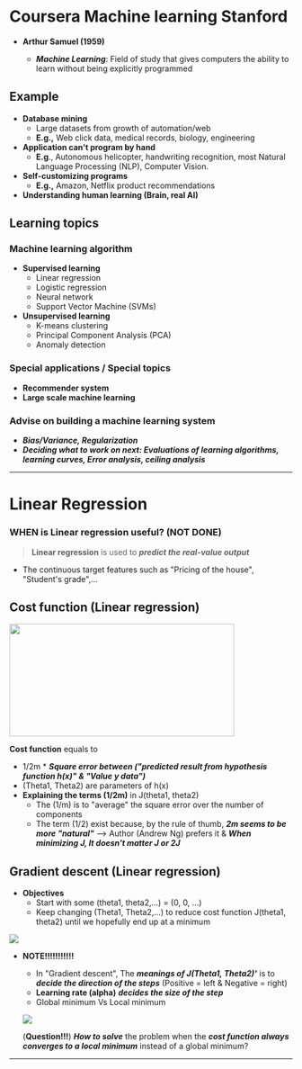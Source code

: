 # Coursera Machine learning Stanford

- **Arthur Samuel (1959)**

    - ***Machine Learning***: Field of study that gives computers the ability to learn without being explicitly programmed

## Example

- **Database mining**
    - Large datasets from growth of automation/web
    - **E.g.,** Web click data, medical records, biology, engineering
- **Application can't program by hand**
    - **E.g**., Autonomous helicopter, handwriting recognition, most Natural Language Processing (NLP), Computer Vision.
- **Self-customizing programs**
    - **E.g.,** Amazon, Netflix product recommendations
- **Understanding human learning (Brain, real AI)**

## Learning topics

### Machine learning algorithm

- **Supervised learning**
    - Linear regression
    - Logistic regression
    - Neural network
    - Support Vector Machine (SVMs)
- **Unsupervised learning**
    - K-means clustering
    - Principal Component Analysis (PCA)
    - Anomaly detection

### **Special applications / Special topics**

- **Recommender system**
- **Large scale machine learning**

### Advise on building a machine learning system

- ***Bias/Variance, Regularization***
- ***Deciding what to work on next: Evaluations of learning algorithms, learning curves, Error analysis, ceiling analysis***

-------------------------------------------------------------------------

# Linear Regression

### WHEN is Linear regression useful? (NOT DONE)

> **Linear regression** is used to ***predict the real-value output***

- The continuous target features such as "Pricing of the house", "Student's grade",...

## Cost function (Linear regression)

<img src="https://s3.us-west-2.amazonaws.com/secure.notion-static.com/33dcc792-17c7-45b4-b501-a37ab99d342a/Untitled.png?X-Amz-Algorithm=AWS4-HMAC-SHA256&X-Amz-Credential=AKIAT73L2G45O3KS52Y5%2F20210805%2Fus-west-2%2Fs3%2Faws4_request&X-Amz-Date=20210805T032148Z&X-Amz-Expires=86400&X-Amz-Signature=60b7ed365d5b166be78c4719d19d0ebfae73ebb10a063b58aa5f195c80731e60&X-Amz-SignedHeaders=host&response-content-disposition=filename%20%3D%22Untitled.png%22" style="width:400px;height:200px;">

**Cost function** equals to 

- 1/2m * ***Square error between ("predicted result from hypothesis function h(x)" & "Value y data")***
- (Theta1, Theta2) are parameters of h(x)
- **Explaining the terms (1/2m)** in J(theta1, theta2)
    - The (1/m) is to "average" the square error over the number of components
    - The term (1/2) exist because, by the rule of thumb, ***2m seems to be more "natural"*** —> Author (Andrew Ng) prefers it & ***When minimizing J, It doesn't matter J or 2J***

## Gradient descent (Linear regression)

- **Objectives**
    - Start with some (theta1, theta2,...) = (0, 0, ...)
    - Keep changing (Theta1, Theta2,...) to reduce cost function J(theta1, theta2) until we hopefully end up at a minimum

![](https://s3.us-west-2.amazonaws.com/secure.notion-static.com/b76c488e-6443-406a-bed7-edcf167a4b45/Untitled.png?X-Amz-Algorithm=AWS4-HMAC-SHA256&X-Amz-Credential=AKIAT73L2G45O3KS52Y5%2F20210805%2Fus-west-2%2Fs3%2Faws4_request&X-Amz-Date=20210805T032712Z&X-Amz-Expires=86400&X-Amz-Signature=883b53c26551629c62e30c4d4bf58e15d56bfad820cad3721284082a4b7d5433&X-Amz-SignedHeaders=host&response-content-disposition=filename%20%3D%22Untitled.png%22)

- **NOTE!!!!!!!!!!!**
    - In "Gradient descent", The ***meanings of J(Theta1, Theta2)'*** is to ***decide the direction of the steps*** (Positive = left & Negative = right)
    - **Learning rate (alpha)** ***decides the size of the step***
    - Global minimum Vs Local minimum

    ![](https://s3.us-west-2.amazonaws.com/secure.notion-static.com/76c57df7-8a56-41f8-8766-f2918fe9083e/Untitled.png?X-Amz-Algorithm=AWS4-HMAC-SHA256&X-Amz-Credential=AKIAT73L2G45O3KS52Y5%2F20210805%2Fus-west-2%2Fs3%2Faws4_request&X-Amz-Date=20210805T032736Z&X-Amz-Expires=86400&X-Amz-Signature=0eea7ebaf20685a7e680af5735b6635f772d4c7a34626e0ecc3f4a4fd154ca3c&X-Amz-SignedHeaders=host&response-content-disposition=filename%20%3D%22Untitled.png%22)

    (**Question!!!**) ***How to solve*** the problem when the ***cost function always converges to a local minimum*** instead of a global minimum?
    
 -------------------------------------------------------------------------
    
 
